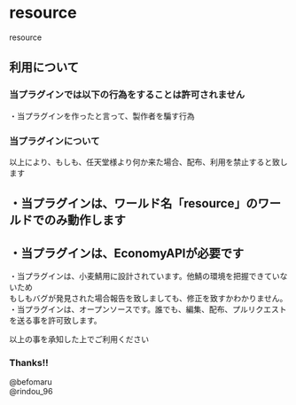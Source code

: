 # resource
resource  

## 利用について  
### 当プラグインでは以下の行為をすることは許可されません  
・当プラグインを作ったと言って、製作者を騙す行為  

### 当プラグインについて  
以上により、もしも、任天堂様より何か来た場合、配布、利用を禁止すると致します  
## ・当プラグインは、ワールド名「resource」のワールドでのみ動作します   
## ・当プラグインは、EconomyAPIが必要です  
・当プラグインは、小麦鯖用に設計されています。他鯖の環境を把握できていないため  
もしもバグが発見された場合報告を致しましても、修正を致すかわかりません。  
・当プラグインは、オープンソースです。誰でも、編集、配布、プルリクエストを送る事を許可致します。  

以上の事を承知した上でご利用ください  

### Thanks!!   
@befomaru  
@rindou_96 
